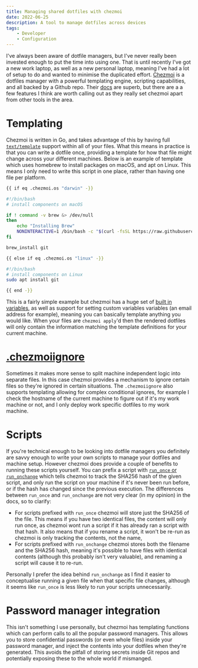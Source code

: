```yaml
---
title: Managing shared dotfiles with chezmoi
date: 2022-06-25
description: A tool to manage dotfiles across devices
tags:
    - Developer
    - Configuration
---
```


I've always been aware of dotfile managers, but I've never really been invested enough to put the time into using one. That is until recently I've got a new work laptop, as well as a new personal laptop, meaning I've had a lot of setup to do and wanted to minimise the duplicated effort.
[Chezmoi](https://www.chezmoi.io/) is a dotfiles manager with a powerful templating engine, scripting capabilities, and all backed by a Github repo.
Their [docs](https://www.chezmoi.io/quick-start/) are superb, but there are a a few features I think are worth calling out as they really set chezmoi apart from other tools in the area.

# Templating

Chezmoi is written in Go, and takes advantage of this by having full [`text/template`](https://pkg.go.dev/text/template) support within all of your files.
What this means in practice is that you can write a dotfile once, providing a template for how that file might change across your different machines.
Below is an example of template which uses homebrew to install packages on macOS, and apt on Linux.
This means I only need to write this script in one place, rather than having one file per platform.

```bash
{{ if eq .chezmoi.os "darwin" -}}

#!/bin/bash
# install components on macOS

if ! command -v brew &> /dev/null
then
    echo "Installing Brew"
    NONINTERACTIVE=1 /bin/bash -c "$(curl -fsSL https://raw.githubusercontent.com/Homebrew/install/HEAD/install.sh)"
fi

brew_install git

{{ else if eq .chezmoi.os "linux" -}}

#!/bin/bash
# install components on Linux
sudo apt install git

{{ end -}}
```

This is a fairly simple example but chezmoi has a huge set of [built in variables](https://www.chezmoi.io/reference/templates/variables/), as well as support for setting custom variables variables (an email address for example), meaning you can basically template anything you would like.
When your files are `chezmoi apply`'d then the rendered dotfiles will only contain the information matching the template definitions for your current machine.

# [.chezmoiignore](https://www.chezmoi.io/reference/special-files-and-directories/chezmoiignore/)

Sometimes it makes more sense to split machine independent logic into separate files.
In this case chezmoi provides a mechanism to ignore certain files so they're ignored in certain situations.
The `.chezmoiignore` also supports templating allowing for complex conditional ignores, for example I check the hostname of the current machine to figure out if it's my work machine or not, and I only deploy work specific dotfiles to my work machine.

# Scripts

If you're technical enough to be looking into dotfile managers you definitely are savvy enough to write your own scripts to manage your dotfiles and machine setup.
However chezmoi does provide a couple of benefits to running these scripts yourself.
You can prefix a script with [`run_once` or `run_onchange`](https://www.chezmoi.io/developer/architecture/#run_once_-and-run_onchange_-scripts) which tells chezmoi to track the SHA256 hash of the given script, and only run the script on your machine if it's never been run before, or if the hash has changed since the previous execution.
The differences between `run_once` and `run_onchange` are not very clear (in my opinion) in the docs, so to clarify:

-   For scripts prefixed with `run_once` chezmoi will store just the SHA256 of the file. This means if you have two identical files, the content will only run once, as chezmoi wont run a script if it has already ran a script with that hash. It also means that if you rename a script, it won't be re-run as chezmoi is only tracking the contents, not the name,
-   For scripts prefixed with `run_onchange` chezmoi stores both the filename and the SHA256 hash, meaning it's possible to have files with identical contents (although this probably isn't very valuable), and renaming a script will cause it to re-run.

Personally I prefer the idea behind `run_onchange` as I find it easier to conceptualise running a given file when that specific file changes, although it seems like `run_once` is less likely to run your scripts unnecessarily.

# Password manager integration

This isn't something I use personally, but chezmoi has templating functions which can perform calls to all the popular password managers.
This allows you to store confidential passwords (or even whole files) inside your password manager, and inject the contents into your dotfiles when they're generated.
This avoids the pitfall of storing secrets inside Git repos and potentially exposing these to the whole world if mismanged.
